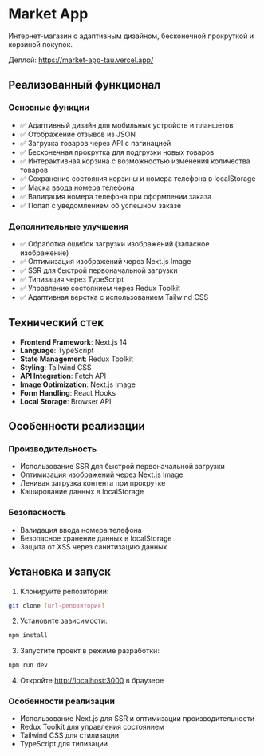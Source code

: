 # Market App

Интернет-магазин с адаптивным дизайном, бесконечной прокруткой и корзиной покупок.

Деплой: https://market-app-tau.vercel.app/

## Реализованный функционал

### Основные функции
- ✅ Адаптивный дизайн для мобильных устройств и планшетов
- ✅ Отображение отзывов из JSON
- ✅ Загрузка товаров через API с пагинацией
- ✅ Бесконечная прокрутка для подгрузки новых товаров
- ✅ Интерактивная корзина с возможностью изменения количества товаров
- ✅ Сохранение состояния корзины и номера телефона в localStorage
- ✅ Маска ввода номера телефона
- ✅ Валидация номера телефона при оформлении заказа
- ✅ Попап с уведомлением об успешном заказе

### Дополнительные улучшения
- ✅ Обработка ошибок загрузки изображений (запасное изображение)
- ✅ Оптимизация изображений через Next.js Image
- ✅ SSR для быстрой первоначальной загрузки
- ✅ Типизация через TypeScript
- ✅ Управление состоянием через Redux Toolkit
- ✅ Адаптивная верстка с использованием Tailwind CSS

## Технический стек

- **Frontend Framework**: Next.js 14
- **Language**: TypeScript
- **State Management**: Redux Toolkit
- **Styling**: Tailwind CSS
- **API Integration**: Fetch API
- **Image Optimization**: Next.js Image
- **Form Handling**: React Hooks
- **Local Storage**: Browser API

## Особенности реализации

### Производительность
- Использование SSR для быстрой первоначальной загрузки
- Оптимизация изображений через Next.js Image
- Ленивая загрузка контента при прокрутке
- Кэширование данных в localStorage

### Безопасность
- Валидация ввода номера телефона
- Безопасное хранение данных в localStorage
- Защита от XSS через санитизацию данных


## Установка и запуск

1. Клонируйте репозиторий:
```bash
git clone [url-репозитория]
```

2. Установите зависимости:
```bash
npm install
```

3. Запустите проект в режиме разработки:
```bash
npm run dev
```

4. Откройте [http://localhost:3000](http://localhost:3000) в браузере


### Особенности реализации
- Использование Next.js для SSR и оптимизации производительности
- Redux Toolkit для управления состоянием
- Tailwind CSS для стилизации
- TypeScript для типизации

